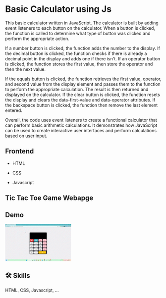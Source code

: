
# Basic Calculator using Js

This basic calculator written in JavaScript. The calculator is built by adding event listeners to each button on the calculator. When a button is clicked, the function is called to determine what type of button was clicked and perform the appropriate action.

If a number button is clicked, the function adds the number to the display. If the decimal button is clicked, the function checks if there is already a decimal point in the display and adds one if there isn't. If an operator button is clicked, the function stores the first value, then store the operator and then the next value.

If the equals button is clicked, the function retrieves the first value, operator, and second value from the display element and passes them to the function to perform the appropriate calculation. The result is then returned and displayed on the calculator. If the clear button is clicked, the function resets the display and clears the data-first-value and data-operator attributes. If the backspace button is clicked, the function then remove the last element entered.

Overall, the code uses event listeners to create a functional calculator that can perform basic arithmetic calculations. It demonstrates how JavaScript can be used to create interactive user interfaces and perform calculations based on user input.

## Frontend

- HTML

- CSS

- Javascript


## Tic Tac Toe Game Webapge






## Demo

![App Screenshot](https://github.com/devgeek2700/Basic-Calculator-using-Js/blob/master/Calculator_output_gif.gif?raw=true)


## 🛠 Skills
HTML, CSS, Javascript, ...

